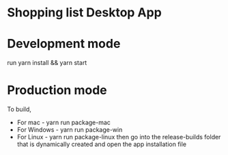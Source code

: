# Shopping list Desktop App

# Development mode
run yarn install && yarn start

# Production mode
To build,
* For mac - yarn run package-mac
* For Windows - yarn run package-win
* For Linux - yarn run package-linux
then go into the release-builds folder that is dynamically created and open the app installation file
